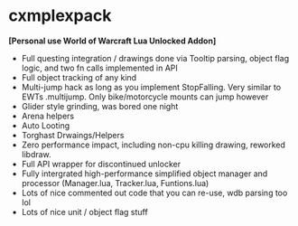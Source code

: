 # cxmplexpack

**[Personal use World of Warcraft Lua Unlocked Addon]**
- Full questing integration / drawings done via Tooltip parsing, object flag logic, and two fn calls implemented in API
- Full object tracking of any kind
- Multi-jump hack as long as you implement StopFalling. Very similar to EWTs .multijump. Only bike/motorcycle mounts can jump however
- Glider style grinding, was bored one night
- Arena helpers
- Auto Looting
- Torghast Drwaings/Helpers
- Zero performance impact, including non-cpu killing drawing, reworked libdraw.
- Full API wrapper for discontinued unlocker
- Fully intergrated high-performance simplified object manager and processor (Manager.lua, Tracker.lua, Funtions.lua)
- Lots of nice commented out code that you can re-use, wdb parsing too lol
- Lots of nice unit / object flag stuff
